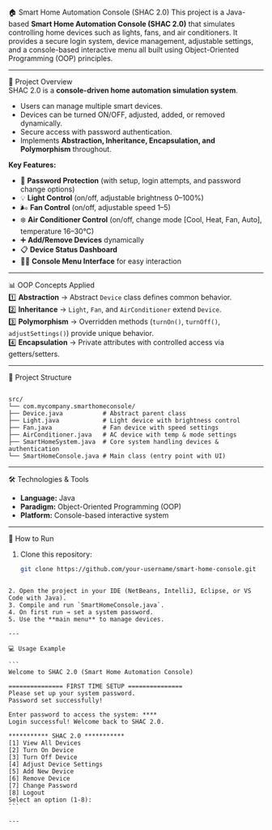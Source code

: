 🏠 Smart Home Automation Console (SHAC 2.0)
This project is a Java-based **Smart Home Automation Console (SHAC 2.0)** that simulates controlling home devices such as lights, fans, and air conditioners. It provides a secure login system, device management, adjustable settings, and a console-based interactive menu all built using Object-Oriented Programming (OOP) principles.

---

🚀 Project Overview  
SHAC 2.0 is a **console-driven home automation simulation system**.  
- Users can manage multiple smart devices.  
- Devices can be turned ON/OFF, adjusted, added, or removed dynamically.  
- Secure access with password authentication.  
- Implements **Abstraction, Inheritance, Encapsulation, and Polymorphism** throughout.  

**Key Features:**  
- 🔐 **Password Protection** (with setup, login attempts, and password change options)  
- 💡 **Light Control** (on/off, adjustable brightness 0–100%)  
- 🌬 **Fan Control** (on/off, adjustable speed 1–5)  
- ❄️ **Air Conditioner Control** (on/off, change mode [Cool, Heat, Fan, Auto], temperature 16–30°C)  
- ➕ **Add/Remove Devices** dynamically  
- 📋 **Device Status Dashboard**  
- 🧑‍💻 **Console Menu Interface** for easy interaction  

---

📊 OOP Concepts Applied  
1️⃣ **Abstraction** → Abstract `Device` class defines common behavior.  
2️⃣ **Inheritance** → `Light`, `Fan`, and `AirConditioner` extend `Device`.  
3️⃣ **Polymorphism** → Overridden methods (`turnOn()`, `turnOff()`, `adjustSettings()`) provide unique behavior.  
4️⃣ **Encapsulation** → Private attributes with controlled access via getters/setters.  

---

📂 Project Structure  
```

src/
└── com.mycompany.smarthomeconsole/
├── Device.java           # Abstract parent class
├── Light.java            # Light device with brightness control
├── Fan.java              # Fan device with speed settings
├── AirConditioner.java   # AC device with temp & mode settings
├── SmartHomeSystem.java  # Core system handling devices & authentication
└── SmartHomeConsole.java # Main class (entry point with UI)

````

---

🛠️ Technologies & Tools  
- **Language:** Java  
- **Paradigm:** Object-Oriented Programming (OOP)  
- **Platform:** Console-based interactive system  

---

📖 How to Run  
1. Clone this repository:  
   ```bash
   git clone https://github.com/your-username/smart-home-console.git
````

2. Open the project in your IDE (NetBeans, IntelliJ, Eclipse, or VS Code with Java).
3. Compile and run `SmartHomeConsole.java`.
4. On first run → set a system password.
5. Use the **main menu** to manage devices.

---

💻 Usage Example

```
Welcome to SHAC 2.0 (Smart Home Automation Console)

=============== FIRST TIME SETUP ===============
Please set up your system password.
Password set successfully!

Enter password to access the system: ****
Login successful! Welcome back to SHAC 2.0.

*********** SHAC 2.0 ***********
[1] View All Devices
[2] Turn On Device
[3] Turn Off Device
[4] Adjust Device Settings
[5] Add New Device
[6] Remove Device
[7] Change Password
[8] Logout
Select an option (1-8):
```

---
